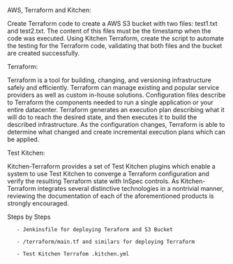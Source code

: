 AWS, Terraform and Kitchen: 

Create Terraform code to create a AWS S3 bucket with two files: test1.txt and test2.txt. The content of this files must be the timestamp when the code was executed.
Using Kitchen Terraform, create the script to automate the testing for the Terraform code, validating that both files and the bucket are created successfully.

Terraform:

Terraform is a tool for building, changing, and versioning infrastructure safely and efficiently. Terraform can manage existing and popular service providers as well as custom in-house solutions.
Configuration files describe to Terraform the components needed to run a single application or your entire datacenter. Terraform generates an execution plan describing what it will do to reach the desired state, and then executes it to build the described infrastructure. As the configuration changes, Terraform is able to determine what changed and create incremental execution plans which can be applied.

Test Kitchen:

Kitchen-Terraform provides a set of Test Kitchen plugins which enable a system to use Test Kitchen to converge a Terraform configuration and verify the resulting Terraform state with InSpec controls.
As Kitchen-Terraform integrates several distinctive technologies in a nontrivial manner, reviewing the documentation of each of the aforementioned products is strongly encouraged.

Steps by Steps

       - Jenkinsfile for deploying Teraform and S3 Bucket 
       
       - /terraform/main.tf and similars for deploying Terraform
       
       - Test Kitchen Terrafom .kitchen.yml
